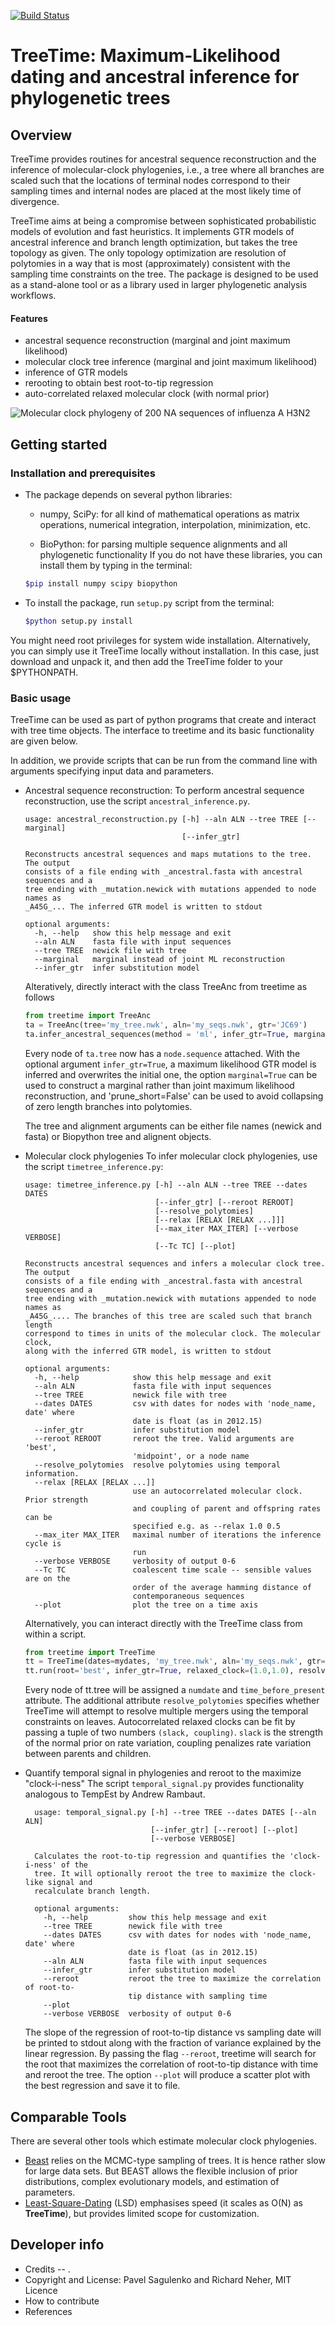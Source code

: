[![Build Status](https://travis-ci.org/neherlab/treetime.svg?branch=master)](https://travis-ci.org/neherlab/treetime)

# TreeTime: Maximum-Likelihood dating and ancestral inference for phylogenetic trees

## Overview

TreeTime provides routines for ancestral sequence reconstruction and the inference of molecular-clock phylogenies, i.e., a tree where all branches are scaled such that the locations of terminal nodes correspond to their sampling times and internal nodes are placed at the most likely time of divergence.

TreeTime aims at being a compromise between sophisticated probabilistic models of evolution and fast heuristics. It implements GTR models of ancestral inference and branch length optimization, but takes the tree topology as given.
The only topology optimization are resolution of polytomies in a way that is most (approximately) consistent with the sampling time constraints on the tree.
The package is designed to be used as a stand-alone tool or as a library used in larger phylogenetic analysis workflows.

#### Features
* ancestral sequence reconstruction (marginal and joint maximum likelihood)
* molecular clock tree inference (marginal and joint maximum likelihood)
* inference of GTR models
* rerooting to obtain best root-to-tip regression
* auto-correlated relaxed molecular clock (with normal prior)

![Molecular clock phylogeny of 200 NA sequences of influenza A H3N2](doc/flu_200.png)

## Getting started

### Installation and prerequisites

* The package depends on several python libraries:
    - numpy, SciPy: for all kind of mathematical operations as matrix operations, numerical integration, interpolation, minimization, etc.

    - BioPython: for parsing multiple sequence alignments and all phylogenetic functionality
  If you do not have these libraries, you can install them by typing in the terminal:
    ```bash
    $pip install numpy scipy biopython
    ```

* To install the package, run `setup.py` script from the terminal:
    ```bash
    $python setup.py install
    ```

You might need root privileges for system wide installation. Alternatively, you can simply use it TreeTime locally without installation. In this case, just download and unpack it, and then add the TreeTime folder to your $PYTHONPATH.


### Basic usage
TreeTime can be used as part of python programs that create and interact with tree time objects. The interface to treetime and its basic functionality are given below.

In addition, we provide scripts that can be run from the command line with arguments specifying input data and parameters.


* Ancestral sequence reconstruction:
  To perform ancestral sequence reconstruction, use the script `ancestral_inference.py`.
  ```
  usage: ancestral_reconstruction.py [-h] --aln ALN --tree TREE [--marginal]
                                     [--infer_gtr]

  Reconstructs ancestral sequences and maps mutations to the tree. The output
  consists of a file ending with _ancestral.fasta with ancestral sequences and a
  tree ending with _mutation.newick with mutations appended to node names as
  _A45G_... The inferred GTR model is written to stdout

  optional arguments:
    -h, --help   show this help message and exit
    --aln ALN    fasta file with input sequences
    --tree TREE  newick file with tree
    --marginal   marginal instead of joint ML reconstruction
    --infer_gtr  infer substitution model
  ```

  Alteratively, directly interact with the class TreeAnc from treetime as follows
    ```python
    from treetime import TreeAnc
    ta = TreeAnc(tree='my_tree.nwk', aln='my_seqs.nwk', gtr='JC69')
    ta.infer_ancestral_sequences(method = 'ml', infer_gtr=True, marginal=False)
    ```
  Every node of `ta.tree` now has a `node.sequence` attached. With the optional argument `infer_gtr=True`, a maximum likelihood GTR model is inferred and overwrites the initial one, the option `marginal=True` can be used to construct a marginal rather than joint maximum likelihood reconstruction, and 'prune_short=False' can be used to avoid collapsing of zero length branches into polytomies.

  The tree and alignment arguments can be either file names (newick and fasta) or Biopython tree and alignent objects.

* Molecular clock phylogenies
  To infer molecular clock phylogenies, use the script `timetree_inference.py`:
  ```
  usage: timetree_inference.py [-h] --aln ALN --tree TREE --dates DATES
                               [--infer_gtr] [--reroot REROOT]
                               [--resolve_polytomies]
                               [--relax [RELAX [RELAX ...]]]
                               [--max_iter MAX_ITER] [--verbose VERBOSE]
                               [--Tc TC] [--plot]

  Reconstructs ancestral sequences and infers a molecular clock tree. The output
  consists of a file ending with _ancestral.fasta with ancestral sequences and a
  tree ending with _mutation.newick with mutations appended to node names as
  _A45G_.... The branches of this tree are scaled such that branch length
  correspond to times in units of the molecular clock. The molecular clock,
  along with the inferred GTR model, is written to stdout

  optional arguments:
    -h, --help            show this help message and exit
    --aln ALN             fasta file with input sequences
    --tree TREE           newick file with tree
    --dates DATES         csv with dates for nodes with 'node_name, date' where
                          date is float (as in 2012.15)
    --infer_gtr           infer substitution model
    --reroot REROOT       reroot the tree. Valid arguments are 'best',
                          'midpoint', or a node name
    --resolve_polytomies  resolve polytomies using temporal information.
    --relax [RELAX [RELAX ...]]
                          use an autocorrelated molecular clock. Prior strength
                          and coupling of parent and offspring rates can be
                          specified e.g. as --relax 1.0 0.5
    --max_iter MAX_ITER   maximal number of iterations the inference cycle is
                          run
    --verbose VERBOSE     verbosity of output 0-6
    --Tc TC               coalescent time scale -- sensible values are on the
                          order of the average hamming distance of
                          contemporaneous sequences
    --plot                plot the tree on a time axis
  ```
  Alternatively, you can interact directly with the TreeTime class from within a script.

    ```python
    from treetime import TreeTime
    tt = TreeTime(dates=mydates, 'my_tree.nwk', aln='my_seqs.nwk', gtr='JC69')
    tt.run(root='best', infer_gtr=True, relaxed_clock=(1.0,1.0), resolve_polytomies=True, max_iter=2)
    ```
  Every node of tt.tree will be assigned a `numdate` and `time_before_present` attribute. The additional attribute `resolve_polytomies` specifies whether TreeTime will attempt to resolve multiple mergers using the temporal constraints on leaves. Autocorrelated relaxed clocks can be fit by passing a tuple of two numbers `(slack, coupling)`. `slack` is the strength of the normal prior on rate variation, coupling penalizes rate variation between parents and children.


* Quantify temporal signal in phylogenies and reroot to the maximize "clock-i-ness"
  The script `temporal_signal.py` provides functionality analogous to TempEst by Andrew Rambaut.
    ```
      usage: temporal_signal.py [-h] --tree TREE --dates DATES [--aln ALN]
                                [--infer_gtr] [--reroot] [--plot]
                                [--verbose VERBOSE]

      Calculates the root-to-tip regression and quantifies the 'clock-i-ness' of the
      tree. It will optionally reroot the tree to maximize the clock-like signal and
      recalculate branch length.

      optional arguments:
        -h, --help         show this help message and exit
        --tree TREE        newick file with tree
        --dates DATES      csv with dates for nodes with 'node_name, date' where
                           date is float (as in 2012.15)
        --aln ALN          fasta file with input sequences
        --infer_gtr        infer substitution model
        --reroot           reroot the tree to maximize the correlation of root-to-
                           tip distance with sampling time
        --plot
        --verbose VERBOSE  verbosity of output 0-6
    ```
  The slope of the regression of root-to-tip distance vs sampling date will be printed to stdout along with the fraction of variance explained by the linear regression. By passing the flag `--reroot`, treetime will search for the root that maximizes the correlation of root-to-tip distance with time and reroot the tree. The option `--plot` will produce a scatter plot with the best regression and save it to file.

## Comparable Tools

There are several other tools which estimate molecular clock phylogenies.
* [Beast](http://beast.bio.ed.ac.uk/) relies on the MCMC-type sampling of trees. It is hence rather slow for large data sets. But BEAST allows the flexible inclusion of prior distributions, complex evolutionary models, and estimation of parameters.
* [Least-Square-Dating](http://www.atgc-montpellier.fr/LSD/) (LSD) emphasises speed (it scales as O(N) as **TreeTime**), but provides limited scope for customization.


## Developer info

  - Credits -- .
  - Copyright and License: Pavel Sagulenko and Richard Neher, MIT Licence
  - How to contribute
  - References

